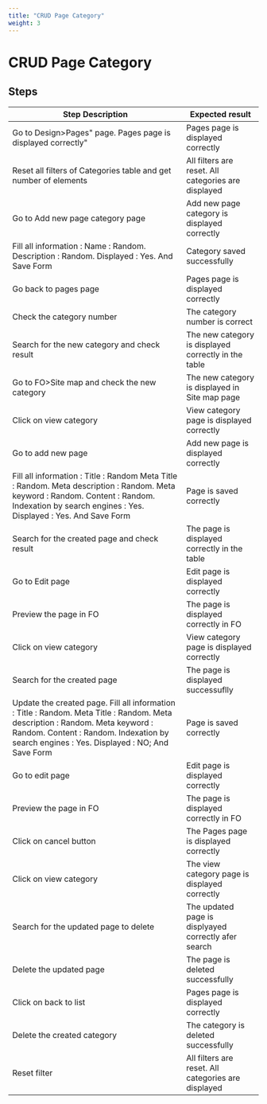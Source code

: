```yaml
---
title: "CRUD Page Category"
weight: 3
---
```


# CRUD Page Category
## Steps
| Step Description | Expected result |
| ----- | ----- |
| Go to Design>Pages" page. Pages page is displayed correctly" | Pages page is displayed correctly |
| Reset all filters of Categories table and get number of elements | All filters are reset. All categories are displayed |
| Go to Add new page category page | Add new page category is displayed correctly |
| Fill all information : Name : Random. Description : Random. Displayed : Yes. And Save Form | Category saved successfully |
| Go back to pages page | Pages page is displayed correctly |
| Check the category number | The category number is correct |
| Search for the new category and check result | The new category is displayed correctly in the table |
| Go to FO>Site map and check the new category | The new category is displayed in Site map page |
| Click on view category | View category page is displayed correctly |
| Go to add new page | Add new page is displayed correctly |
| Fill all information : Title : Random Meta Title : Random. Meta description : Random. Meta keyword : Random. Content : Random. Indexation by search engines : Yes. Displayed : Yes. And Save Form | Page is saved correctly |
| Search for the created page and check result | The page is displayed correctly in the table |
| Go to Edit page | Edit page is displayed correctly |
| Preview the page in FO | The page is displayed correctly in FO |
| Click on view category | View category page is displayed correctly |
| Search for the created page | The page is displayed successuflly |
| Update the created page. Fill all information : Title : Random. Meta Title : Random. Meta description : Random. Meta keyword : Random. Content : Random. Indexation by search engines : Yes. Displayed : NO; And Save Form | Page is saved correctly |
| Go to edit page | Edit page is displayed correctly |
| Preview the page in FO | The page is displayed correctly in FO |
| Click on cancel button | The Pages page is displayed correctly |
| Click on view category | The view category page is displayed correctly |
| Search for the updated page to delete | The updated page is displyayed correctly afer search |
| Delete the updated page | The page is deleted successfully |
| Click on back to list | Pages page is displayed correctly |
| Delete the created category | The category is deleted successfully |
| Reset filter | All filters are reset. All categories are displayed |
